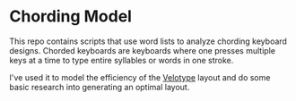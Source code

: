 # Chording Model

This repo contains scripts that use word lists to analyze chording keyboard designs. Chorded keyboards are keyboards where one presses multiple keys at a time to type entire syllables or words in one stroke.

I've used it to model the efficiency of the [Velotype](http://velotype.com/en/) layout and do some basic research into generating an optimal layout.
